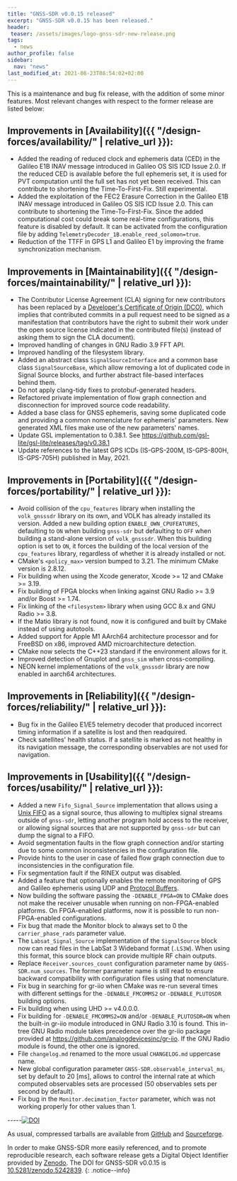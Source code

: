 ```yaml
---
title: "GNSS-SDR v0.0.15 released"
excerpt: "GNSS-SDR v0.0.15 has been released."
header:
 teaser: /assets/images/logo-gnss-sdr-new-release.png
tags:
  - news
author_profile: false
sidebar:
  nav: "news"
last_modified_at: 2021-08-23T08:54:02+02:00
---
```


This is a maintenance and bug fix release, with the addition of some minor
features. Most relevant changes with respect to the former release are listed
below:

## Improvements in [Availability]({{ "/design-forces/availability/" | relative_url }}):

- Added the reading of reduced clock and ephemeris data (CED) in the Galileo E1B
  INAV message introduced in Galileo OS SIS ICD Issue 2.0. If the reduced CED is
  available before the full ephemeris set, it is used for PVT computation until
  the full set has not yet been received. This can contribute to shortening the
  Time-To-First-Fix. Still experimental.
- Added the exploitation of the FEC2 Erasure Correction in the Galileo E1B INAV
  message introduced in Galileo OS SIS ICD Issue 2.0. This can contribute to
  shortening the Time-To-First-Fix. Since the added computational cost could
  break some real-time configurations, this feature is disabled by default. It
  can be activated from the configuration file by adding
  `TelemetryDecoder_1B.enable_reed_solomon=true`.
- Reduction of the TTFF in GPS L1 and Galileo E1 by improving the frame
  synchronization mechanism.


## Improvements in [Maintainability]({{ "/design-forces/maintainability/" | relative_url }}):

- The Contributor License Agreement (CLA) signing for new contributors has been
  replaced by a
  [Developer's Certificate of Origin (DCO)](https://github.com/gnss-sdr/gnss-sdr/blob/next/.github/DCO.txt),
  which implies that contributed commits in a pull request need to be signed as
  a manifestation that contributors have the right to submit their work under
  the open source license indicated in the contributed file(s) (instead of
  asking them to sign the CLA document).
- Improved handling of changes in GNU Radio 3.9 FFT API.
- Improved handling of the filesystem library.
- Added an abstract class `SignalSourceInterface` and a common base class
  `SignalSourceBase`, which allow removing a lot of duplicated code in Signal
  Source blocks, and further abstract file-based interfaces behind them.
- Do not apply clang-tidy fixes to protobuf-generated headers.
- Refactored private implementation of flow graph connection and disconnection
  for improved source code readability.
- Added a base class for GNSS ephemeris, saving some duplicated code and
  providing a common nomenclature for ephemeris' parameters. New generated XML
  files make use of the new parameters' names.
- Update GSL implementation to 0.38.1. See
  https://github.com/gsl-lite/gsl-lite/releases/tag/v0.38.1
- Update references to the latest GPS ICDs (IS-GPS-200M, IS-GPS-800H,
  IS-GPS-705H) published in May, 2021.


## Improvements in [Portability]({{ "/design-forces/portability/" | relative_url }}):

- Avoid collision of the `cpu_features` library when installing the
  `volk_gnsssdr` library on its own, and VOLK has already installed its version.
  Added a new building option `ENABLE_OWN_CPUFEATURES`, defaulting to `ON` when
  building `gnss-sdr` but defaulting to `OFF` when building a stand-alone
  version of `volk_gnsssdr`. When this building option is set to `ON`, it forces
  the building of the local version of the `cpu_features` library, regardless of
  whether it is already installed or not.
- CMake's `<policy_max>` version bumped to 3.21. The minimum CMake version is
  2.8.12.
- Fix building when using the Xcode generator, Xcode >= 12 and CMake >= 3.19.
- Fix building of FPGA blocks when linking against GNU Radio >= 3.9 and/or
  Boost >= 1.74.
- Fix linking of the `<filesystem>` library when using GCC 8.x and GNU Radio >=
  3.8.
- If the Matio library is not found, now it is configured and built by CMake
  instead of using autotools.
- Added support for Apple M1 AArch64 architecture processor and for FreeBSD on
  x86, improved AMD microarchitecture detection.
- CMake now selects the C++23 standard if the environment allows for it.
- Improved detection of Gnuplot and `gnss_sim` when cross-compiling.
- NEON kernel implementations of the `volk_gnsssdr` library are now enabled in
  aarch64 architectures.


## Improvements in [Reliability]({{ "/design-forces/reliability/" | relative_url }}):

- Bug fix in the Galileo E1/E5 telemetry decoder that produced incorrect timing
  information if a satellite is lost and then readquired.
- Check satellites' health status. If a satellite is marked as not healthy in
  its navigation message, the corresponding observables are not used for
  navigation.

## Improvements in [Usability]({{ "/design-forces/usability/" | relative_url }}):

- Added a new `Fifo_Signal_Source` implementation that allows using a
  [Unix FIFO](https://en.wikipedia.org/wiki/Named_pipe) as a signal source, thus
  allowing to multiplex signal streams outside of `gnss-sdr`, letting another
  program hold access to the receiver, or allowing signal sources that are not
  supported by `gnss-sdr` but can dump the signal to a FIFO.
- Avoid segmentation faults in the flow graph connection and/or starting due to
  some common inconsistencies in the configuration file.
- Provide hints to the user in case of failed flow graph connection due to
  inconsistencies in the configuration file.
- Fix segmentation fault if the RINEX output was disabled.
- Added a feature that optionally enables the remote monitoring of GPS and
  Galileo ephemeris using UDP and
  [Protocol Buffers](https://developers.google.com/protocol-buffers).
- Now building the software passing the `-DENABLE_FPGA=ON` to CMake does not
  make the receiver unusable when running on non-FPGA-enabled platforms. On
  FPGA-enabled platforms, now it is possible to run non-FPGA-enabled
  configurations.
- Fix bug that made the Monitor block to always set to 0 the
  `carrier_phase_rads` parameter value.
- The `Labsat_Signal_Source` implementation of the `SignalSource` block now can
  read files in the LabSat 3 Wideband format (`.LS3W`). When using this format,
  this source block can provide multiple RF chain outputs.
- Replace `Receiver.sources_count` configuration parameter name by
  `GNSS-SDR.num_sources`. The former parameter name is still read to ensure
  backward compatibility with configuration files using that nomenclature.
- Fix bug in searching for gr-iio when CMake was re-run several times with
  different settings for the `-DENABLE_FMCOMMS2` or `-DENABLE_PLUTOSDR` building
  options.
- Fix building when using UHD >= v4.0.0.0.
- Fix building for `-DENABLE_FMCOMMS2=ON` and/or `-DENABLE_PLUTOSDR=ON` when the
  built-in gr-iio module introduced in GNU Radio 3.10 is found. This in-tree GNU
  Radio module takes precedence over the gr-iio package provided at
  https://github.com/analogdevicesinc/gr-iio. If the GNU Radio module is found,
  the other one is ignored.
- File `changelog.md` renamed to the more usual `CHANGELOG.md` uppercase name.
- New global configuration parameter `GNSS-SDR.observable_interval_ms`, set by
  default to 20 [ms], allows to control the internal rate at which computed
  observables sets are processed (50 observables sets per second by default).
- Fix bug in the `Monitor.decimation_factor` parameter, which was not working
  properly for other values than 1.


-----[![DOI](https://zenodo.org/badge/DOI/10.5281/zenodo.5242839.svg)](https://doi.org/10.5281/zenodo.5242839)


As usual, compressed tarballs are available from [GitHub](https://github.com/gnss-sdr/gnss-sdr/releases/tag/v0.0.15) and [Sourceforge](https://sourceforge.net/projects/gnss-sdr/).

<a href="https://doi.org/10.5281/zenodo.5242839" ><i class="ai ai-fw ai-doi ai-lg" aria-hidden="true"></i></a>In order to make GNSS-SDR more easily referenced, and to promote reproducible research, each software release gets a Digital Object Identifier provided by [Zenodo](https://zenodo.org/faq). The DOI for GNSS-SDR v0.0.15 is [10.5281/zenodo.5242839](https://doi.org/10.5281/zenodo.5242839).
{: .notice--info}
